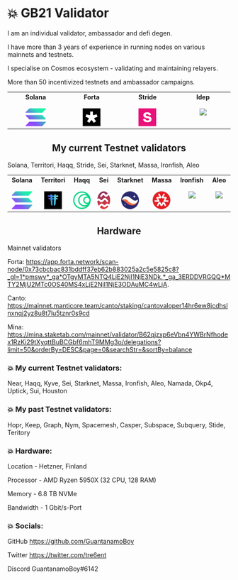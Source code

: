 # :boom: **GB21 Validator**

I am an individual validator, ambassador and defi degen.

I have more than 3 years of experience in running nodes on various mainnets and testnets. 

I specialise on Cosmos ecosystem - validating and maintaining relayers.

More than 50 incentivized testnets and ambassador campaigns.

<table width="350px" align="center">
    <tbody>
        <tr valign="top">
            <td width="130px" align="center">
            <span><strong>Solana</strong></span><br><br />
            <a href="https://solana.org/sfdp-validators/3fiZs7R4LfPCPnGuKRWAjTgAZ8t5crPTCGtfku7fPPCw" target="_blank" rel="noopener noreferrer">
            <img height="40px" src="https://github.com/klochenko/klochenko/blob/main/logo/solanaLogoMark.png">
            </td>
            <td width="130px" align="center">
            <span><strong>Forta</strong></span><br><br />
            <a href="https://app.forta.network/scan-node/0x211bf823b9aa19255aeec0452910775bc84696e1" target="_blank" rel="noopener noreferrer">
            <img height="40px" src="https://github.com/klochenko/klochenko/blob/main/logo/forta.jpg">
            </td>
             <td width="130px" align="center">
            <span><strong>Stride</strong></span><br><br />
            <a href="https://stride.explorers.guru/validator/stridevaloper1ylwlnhkn7xrf5xha4ahm72zgqkw35v6q564mrf" target="_blank" rel="noopener noreferrer">
            <img height="40px" src="https://github.com/klochenko/klochenko/blob/main/logo/stride.png">
            </td>
            <td width="130px" align="center">
            <span><strong>Idep</strong></span><br><br />
            <a href="https://atomscan.com/idep/validators/idepvaloper1qnshchnpvtcx9uu3fytce25lk7qyxqklgym5sv" target="_blank" rel="noopener noreferrer">
            <img height="40px" src=https://metilnodes.com/wp-content/uploads/2022/12/uptick-1.png>
            </td>
        </tr>
    </tbody>
</table>

<h2 align="center">My current Testnet validators</h2>

Solana, Territori, Haqq, Stride, Sei, Starknet, Massa, Ironfish, Aleo
<table width="350px" align="center">
    <tbody>
        <tr valign="top">
            <td width="130px" align="center">
            <span><strong>Solana</strong></span><br><br />
            <a href="https://solana.org/sfdp-validators/3fiZs7R4LfPCPnGuKRWAjTgAZ8t5crPTCGtfku7fPPCw" target="_blank" rel="noopener noreferrer">
            <img height="40px" src="https://github.com/klochenko/klochenko/blob/main/logo/solanaLogoMark.png">
            </td>
                <td width="130px" align="center">
            <span><strong>Territori</strong></span><br><br />
            <a href="#" target="_blank" rel="noopener noreferrer">
            <img height="40px" src="https://github.com/klochenko/klochenko/blob/main/logo/teritori.png">
            </td>
                    <td width="130px" align="center">
            <span><strong>Haqq</strong></span><br><br />
            <a href="№" target="_blank" rel="noopener noreferrer">
            <img height="40px" src="https://github.com/klochenko/klochenko/blob/main/logo/haqq.png">
            </td>
            <td width="130px" align="center">
            <span><strong>Sei</strong></span><br><br />
            <a href="#" target="_blank" rel="noopener noreferrer">
            <img height="40px" src="https://github.com/klochenko/klochenko/blob/main/logo/sei.png">
            </td>
            <td width="130px" align="center">
            <span><strong>Starknet</strong></span><br><br />
            <a href="#" target="_blank" rel="noopener noreferrer">
            <img height="40px" src="https://github.com/klochenko/klochenko/blob/main/logo/Group-177.svg">
            </td>
                <td width="130px" align="center">
            <span><strong>Massa</strong></span><br><br />
            <a href="#" target="_blank" rel="noopener noreferrer">
            <img height="40px" src="https://github.com/klochenko/klochenko/blob/main/logo/p0i_pJsR_400x400.jpg">
            </td>
                    <td width="130px" align="center">
            <span><strong>Ironfish</strong></span><br><br />
            <a href="#" target="_blank" rel="noopener noreferrer">
            <img height="40px" src="#">
            </td>
                           <td width="130px" align="center">
            <span><strong>Aleo</strong></span><br><br />
            <a href="#" target="_blank" rel="noopener noreferrer">
            <img height="40px" src="#">
            </td>
        </tr>
    </tbody>
</table>

<h2 align="center">Hardware</h2>




Mainnet validators

Forta: https://app.forta.network/scan-node/0x73cbcbac831bddff37eb62b883025a2c5e5825c8?_gl=1*pmswv*_ga*OTgyMTA5NTQ4LjE2NjI1NjE3NDk.*_ga_3ERDDVRGQQ*MTY2MjU2MTc0OS40MS4xLjE2NjI1NjE3ODAuMC4wLjA.

Canto: https://mainnet.manticore.team/canto/staking/cantovaloper14hr6ew8jcdhslnxnqj2yz8u8t7lu5tznr0s9cd

Mina: https://mina.staketab.com/mainnet/validator/B62qjzxp6eVbn4YWBrNfhodex1RzKi29tXyqttBuBCGbf6mhT9MMg3o/delegations?limit=50&orderBy=DESC&page=0&searchStr=&sortBy=balance

### :boom: **My current Testnet validators:**

Near, Haqq, Kyve, Sei, Starknet, Massa, Ironfish, Aleo, Namada, Okp4, Uptick, Sui, Houston

### :boom: **My past Testnet validators:**

Hopr, Keep, Graph, Nym, Spacemesh, Casper, Subspace, Subquery, Stide, Teritory 

### :boom: **Hardware:**
Location - Hetzner, Finland

Processor - AMD Ryzen 5950X (32 CPU, 128 RAM)

Memory - 6.8 TB NVMe

Bandwidth - 1 Gbit/s-Port

### :boom: **Socials:**

GitHub https://github.com/GuantanamoBoy

Twitter https://twitter.com/tre6ent

Discord GuantanamoBoy#6142

